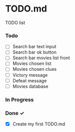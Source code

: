# TODO.md

TODO list

### Todo

- [ ] Search bar text input
- [ ] Search bar ok button
- [ ] Search bar movies list front
- [ ] Movies chosen list
- [ ] Movies chosen clues
- [ ] Victory message
- [ ] Defeat message
- [ ] Movies database

### In Progress

### Done ✓

- [x] Create my first TODO.md  